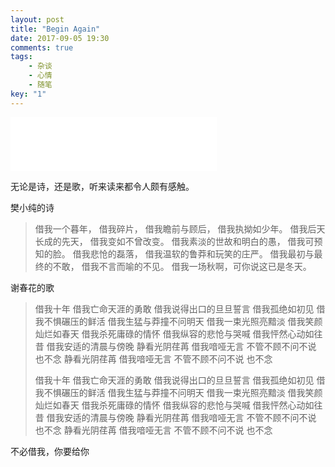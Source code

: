 ```yaml
---
layout: post
title: "Begin Again"
date: 2017-09-05 19:30
comments: true
tags: 
	- 杂谈 
	- 心情
	- 随笔
key: "1"
---
```


<iframe frameborder="no" border="0" marginwidth="0" marginheight="0" width=330 height=86 src="//music.163.com/outchain/player?type=2&id=421934266&auto=1&height=66"></iframe>

无论是诗，还是歌，听来读来都令人颇有感触。

樊小纯的诗

> 借我一个暮年，
> 借我碎片，
> 借我瞻前与顾后，
> 借我执拗如少年。
> 借我后天长成的先天，
> 借我变如不曾改变。
> 借我素淡的世故和明白的愚，
> 借我可预知的脸。
> 借我悲怆的磊落，
> 借我温软的鲁莽和玩笑的庄严。
> 借我最初与最终的不敢，
> 借我不言而喻的不见。
> 借我一场秋啊，可你说这已是冬天。

<!-- more -->


谢春花的歌

> 借我十年
> 借我亡命天涯的勇敢
> 借我说得出口的旦旦誓言
> 借我孤绝如初见
> 借我不惧碾压的鲜活
> 借我生猛与莽撞不问明天
> 借我一束光照亮黯淡
> 借我笑颜灿烂如春天
> 借我杀死庸碌的情怀
> 借我纵容的悲怆与哭喊
> 借我怦然心动如往昔
> 借我安适的清晨与傍晚
> 静看光阴荏苒
> 借我喑哑无言
> 不管不顾不问不说
> 也不念
> 静看光阴荏苒
> 借我喑哑无言
> 不管不顾不问不说
> 也不念
> 
> 借我十年
> 借我亡命天涯的勇敢
> 借我说得出口的旦旦誓言
> 借我孤绝如初见
> 借我不惧碾压的鲜活
> 借我生猛与莽撞不问明天
> 借我一束光照亮黯淡
> 借我笑颜灿烂如春天
> 借我杀死庸碌的情怀
> 借我纵容的悲怆与哭喊
> 借我怦然心动如往昔
> 借我安适的清晨与傍晚
> 静看光阴荏苒
> 借我喑哑无言
> 不管不顾不问不说
> 也不念
> 静看光阴荏苒
> 借我喑哑无言
> 不管不顾不问不说
> 也不念

不必借我，你要给你
